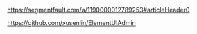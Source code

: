 https://segmentfault.com/a/1190000012789253#articleHeader0

https://github.com/xusenlin/ElementUIAdmin